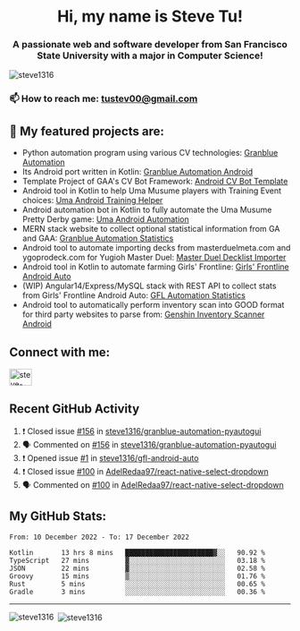 <h1 align="center">Hi, my name is Steve Tu!</h1>
<h3 align="center">A passionate web and software developer from San Francisco State University with a major in Computer Science!</h3>

<p align="left"> <img src="https://komarev.com/ghpvc/?username=steve1316&label=Profile%20views&color=0e75b6&style=flat" alt="steve1316" /> </p>

### 📫 How to reach me: **tustev00@gmail.com**

## 🔭 My featured projects are:
- Python automation program using various CV technologies: [Granblue Automation](https://github.com/steve1316/granblue-automation-pyautogui)
- Its Android port written in Kotlin: [Granblue Automation Android](https://github.com/steve1316/granblue-automation-android)
- Template Project of GAA's CV Bot Framework: [Android CV Bot Template](https://github.com/steve1316/android-cv-bot-template)
- Android tool in Kotlin to help Uma Musume players with Training Event choices: [Uma Android Training Helper](https://github.com/steve1316/uma-android-training-helper)
- Android automation bot in Kotlin to fully automate the Uma Musume Pretty Derby game: [Uma Android Automation](https://github.com/steve1316/uma-android-automation)
- MERN stack website to collect optional statistical information from GA and GAA: [Granblue Automation Statistics](https://github.com/steve1316/granblue-automation-statistics)
- Android tool to automate importing decks from masterduelmeta.com and ygoprodeck.com for Yugioh Master Duel: [Master Duel Decklist Importer](https://github.com/steve1316/masterduel-android-decklist-importer)
- Android tool in Kotlin to automate farming Girls' Frontline: [Girls' Frontline Android Auto](https://github.com/steve1316/gfl-android-auto)
- (WIP) Angular14/Express/MySQL stack with REST API to collect stats from Girls' Frontline Android Auto: [GFL Automation Statistics](https://github.com/steve1316/gfl-automation-statistics)
- Android tool to automatically perform inventory scan into GOOD format for third party websites to parse from: [Genshin Inventory Scanner Android](https://github.com/steve1316/genshin-inventory-scanner-android)

## Connect with me:

<p align="left">
<a href="https://linkedin.com/in/steve-tu-370ba219b" target="blank"><img align="center" src="https://cdn.jsdelivr.net/npm/simple-icons@3.0.1/icons/linkedin.svg" alt="steve-tu-370ba219b" height="30" width="40" /></a>
</p>

## Recent GitHub Activity

<!--START_SECTION:activity-->
1. ❗️ Closed issue [#156](https://github.com/steve1316/granblue-automation-pyautogui/issues/156) in [steve1316/granblue-automation-pyautogui](https://github.com/steve1316/granblue-automation-pyautogui)
2. 🗣 Commented on [#156](https://github.com/steve1316/granblue-automation-pyautogui/issues/156) in [steve1316/granblue-automation-pyautogui](https://github.com/steve1316/granblue-automation-pyautogui)
3. ❗️ Opened issue [#1](https://github.com/steve1316/gfl-android-auto/issues/1) in [steve1316/gfl-android-auto](https://github.com/steve1316/gfl-android-auto)
4. ❗️ Closed issue [#100](https://github.com/AdelRedaa97/react-native-select-dropdown/issues/100) in [AdelRedaa97/react-native-select-dropdown](https://github.com/AdelRedaa97/react-native-select-dropdown)
5. 🗣 Commented on [#100](https://github.com/AdelRedaa97/react-native-select-dropdown/issues/100) in [AdelRedaa97/react-native-select-dropdown](https://github.com/AdelRedaa97/react-native-select-dropdown)
<!--END_SECTION:activity-->

## My GitHub Stats:

<!--START_SECTION:waka-->

```text
From: 10 December 2022 - To: 17 December 2022

Kotlin       13 hrs 8 mins   ██████████████████████▓░░   90.92 %
TypeScript   27 mins         ▓░░░░░░░░░░░░░░░░░░░░░░░░   03.18 %
JSON         22 mins         ▓░░░░░░░░░░░░░░░░░░░░░░░░   02.58 %
Groovy       15 mins         ▒░░░░░░░░░░░░░░░░░░░░░░░░   01.76 %
Rust         5 mins          ░░░░░░░░░░░░░░░░░░░░░░░░░   00.65 %
Gradle       3 mins          ░░░░░░░░░░░░░░░░░░░░░░░░░   00.36 %
```

<!--END_SECTION:waka-->

---

<p><img align="left" src="https://github-readme-stats.vercel.app/api/top-langs?username=steve1316&show_icons=true&locale=en&layout=compact&theme=radical" alt="steve1316" /></p>

<p>&nbsp;<img align="center" src="https://github-readme-stats.vercel.app/api?username=steve1316&show_icons=true&locale=en&count_private=true&theme=radical" alt="steve1316" /></p>
